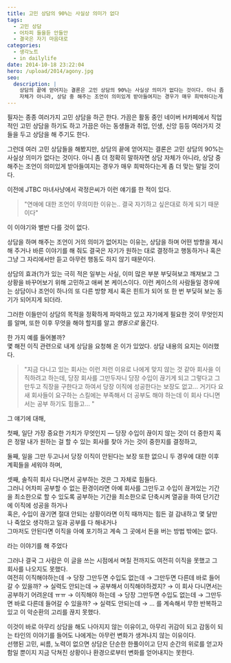 ```yaml
---
title: 고민 상담의 90%는 사실상 의미가 없다
tags:
  - 고민 상담
  - 어차피 들을듣 안들안
  - 결국은 자기 마음대로
categories:
  - 생각노트
  - in dailylife
date: 2014-10-18 23:22:04
hero: /upload/2014/agony.jpg
seo:
  description: |
    상담의 끝에 얻어지는 결론은 고민 상담의 90%는 사실상 의미가 없다는 것이다. 아니 좀 더 정확히 말하자면 상담
    자체가 아니라, 상담 중 해주는 조언이 의미있게 받아들여지는 경우가 매우 희박하다는게 좀 더 맞는 말일 것이다.
---
```



필자는 종종 여러가지 고민 상담을 하곤 한다.
가끔은 활동 중인 네이버 H카페에서 직업 적인 고민 상담을 하기도 하고 가끔은 아는 동생들과 취업, 인생,
신앙 등등 여러가지 것들을 두고 상담을 해 주기도 한다.

그런데 여러 고민 상담들을 해봤지만, 상담의 끝에 얻어지는 결론은 고민 상담의 90%는 사실상 의미가
없다는 것이다. 아니 좀 더 정확히 말하자면 상담 자체가 아니라, 상담 중 해주는 조언이 의미있게
받아들여지는 경우가 매우 희박하다는게 좀 더 맞는 말일 것이다.

이전에 JTBC 마녀사냥에서 곽정은씨가 이런 얘기를 한 적이 있다.

> "연애에 대한 조언이 무의미한 이유는.. 결국 자기하고 싶은대로 하게 되기 때문이다"

이 이야기와 별반 다를 것이 없다.

상담을 하며 해주는 조언이 거의 의미가 없어지는 이유는, 상담을 하며 어떤 방향을 제시해 주거나 바른
이야기를 해 줘도 결국은 자기가 원하는 대로 결정하고 행동하거나 혹은 그냥 그 자리에서만 듣고 아무런
행동도 하지 않기 때문이다.

상담의 효과(?)가 있는 극히 적은 일부는 사실, 이미 많은 부분 부딪혀보고 깨져보고 그 상황을
바꾸어보기 위해 고민하고 애써 본 케이스이다. 이런 케이스의 사람들일 경우에는 상담이나 조언이 하나의
또 다른 방향 제시 혹은 힌트가 되어 또 한 번 부딪혀 보는 동기가 되어지게 되더라.

그러한 이들만이 상담의 목적을 정확하게 파악하고 있고 자기에게 필요한 것이 무엇인지를 알며,
또한 이후 무엇을 해야 할지를 알고 *행동으로* 옮긴다.

한 가지 예를 들어볼까? <br>
몇 해전 이직 관련으로 내게 상담을 요청해 온 이가 있었다. 상담 내용의 요지는 이러했다.

> "지금 다니고 있는 회사는 이런 저런 이유로 나에게 맞지 않는 것 같아 회사을 이직하려고 하는데,
당장 회사를 그만두자니 당장 수입이 끊기게 되고 그렇다고 그만두고 직장을 구한다고 하여서 당장 이직에
성공한다는 보장도 없고… 거기다 요새 회사들이 요구하는 스킬에는 부족해서 더 공부도 해야 하는데 이
회사 다니면서는 공부 하기도 힘들고…	"

그 얘기에 대해,

첫째, 일단 가장 중요한 가치가 무엇인지 &mdash; 당장 수입이 끊이지 않는 것이 더 중한지 혹은 정말
내가 원하는 걸 할 수 있는 회사를 찾아 가는 것이 중한지를 결정하고,

둘째, 일을 그만 두고나서 당장 이직이 안된다는 보장 또한 없으니 두 경우에 대한 이후 계획들을 세워야
하며,

셋째, 솔직히 회사 다니면서 공부하는 것은 그 자체로 힘들다. <br>
그러니 어차피 공부할 수 없는 환경이라면 아예 회사를 그만두고 수입이 끊겨있는 기간을 최소한으로
할 수 있도록 공부하는 기간을 최소한으로 단축시켜 열공을 하여 단기간에 이직에 성공을 하거나 <br />
혹은, 수입이 끊기면 절대 안되는 상황이라면 이직 때까지는 힘든 걸 감내하고 몇 달만 나 죽었오 생각하고
일과 공부를 다 해내거나 <br>
그마저도 안된다면 이직을 아예 포기하고 계속 그 곳에서 돈을 버는 방법 밖에는 없다.

라는 이야기를 해 주었다

그러나 결국 그 사람은 이 글을 쓰는 시점에서 며칠 전까지도 여전히 이직을 못했고 그 회사를 나오지도
못했다.  <br>
여전히 이직해야하는데 → 당장 그만두면 수입도 없는데 → 그만두면 다른데 바로 들어갈 수 있을까? →
실력도 안되는데 → 공부해서 이직해야하겠지? → 이 회사 다니면서는 공부하기 어려운데 ㅠㅠ →
이직해야 하는데 → 당장 그만두면 수입도 없는데 → 그만두면 바로 다른데 들어갈 수 있을까? →
실력도 안되는데 → … 를 계속해서 무한 반복하고 있고 이 악순환의 고리를 끊지 못했다.

이것이 바로 아무리 상담을 해도 나아지지 않는 이유이고, 아무리 귀감이 되고 감동이 되는 타인의
이야기를 들어도 나에게는 아무런 변화가 생겨나지 않는 이유이다. <br>
선행된 고민, 씨름, 노력이 없으면 상담은 단순한 한풀이이고 단지 순간의 위로를 얻고자 함일 뿐이지
지금 닥쳐진 상황이나 환경으로부터 변화를 얻어내지는 못한다.